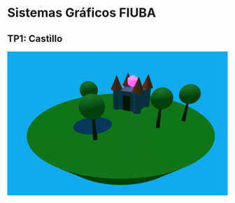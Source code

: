 # Sistemas Gráficos FIUBA

## TP1: Castillo

![Castillo en frente de un lago](./Castillo/ejemplo.png)

